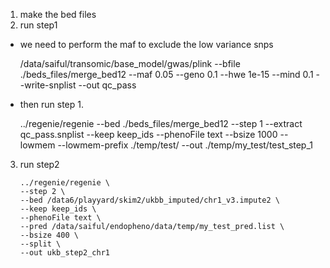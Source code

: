 1. make the bed files
2. run step1
 
  -  we need to perform the maf to exclude the low variance snps
    
        /data/saiful/transomic/base_model/gwas/plink  --bfile ./beds_files/merge_bed12  --maf 0.05 --geno 0.1 --hwe 1e-15  --mind 0.1  --write-snplist  --out qc_pass

  -  then run step 1.
       
       
        ../regenie/regenie --bed ./beds_files/merge_bed12 --step 1 --extract qc_pass.snplist --keep keep_ids --phenoFile text --bsize 1000 --lowmem --lowmem-prefix ./temp/test/  --out ./temp/my_test/test_step_1
        
3. run step2


       ../regenie/regenie \
       --step 2 \
       --bed /data6/playyard/skim2/ukbb_imputed/chr1_v3.impute2 \
       --keep keep_ids \
       --phenoFile text \
       --pred /data/saiful/endopheno/data/temp/my_test_pred.list \
       --bsize 400 \
       --split \
       --out ukb_step2_chr1
